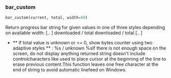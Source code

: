 

### bar_custom
```python
bar_custom(current, total, width=80)
```
Return progress bar string for given values in one of three styles depending on available width:    [..  ] downloaded / total    downloaded / total    [.. ]
* ** If total value is unknown or <= 0, show bytes counter using two adaptive styles ** :     %s / unknown    %sIf there is not enough space on the screen, do not display anything returned string doesn't include controlcharacters like  used to place cursor at the beginning of the line to erase previous content.This function leaves one free character at the end of string to avoid automatic linefeed on Windows.
